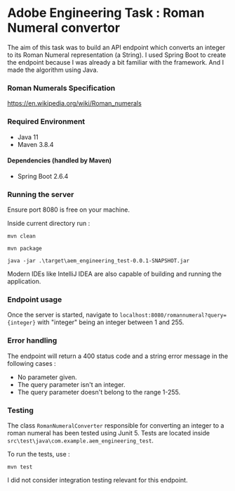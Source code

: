 # Adobe Engineering Task : Roman Numeral convertor

The aim of this task was to build an API endpoint which converts an integer to its Roman Numeral representation (a String).
I used Spring Boot to create the endpoint because I was already a bit familiar with the framework. And I made the algorithm using Java.
 
### Roman Numerals Specification

https://en.wikipedia.org/wiki/Roman_numerals

### Required Environment

- Java 11
- Maven 3.8.4

#### Dependencies (handled by Maven)

- Spring Boot 2.6.4

### Running the server

Ensure port 8080 is free on your machine.

Inside current directory run :

`mvn clean`

`mvn package`

`java -jar .\target\aem_engineering_test-0.0.1-SNAPSHOT.jar`

Modern IDEs like IntelliJ IDEA are also capable of building and running the application.

### Endpoint usage

Once the server is started, navigate to `localhost:8080/romannumeral?query={integer}` with "integer" being an integer between 1 and 255.

### Error handling

The endpoint will return a 400 status code and a string error message in the following cases : 
- No parameter given.
- The query parameter isn't an integer.
- The query parameter doesn't belong to the range 1-255.

### Testing

The class `RomanNumeralConverter` responsible for converting an integer to a roman numeral has been tested using Junit 5.
Tests are located inside `src\test\java\com.example.aem_engineering_test`.

To run the tests, use :

``mvn test``

I did not consider integration testing relevant for this endpoint.